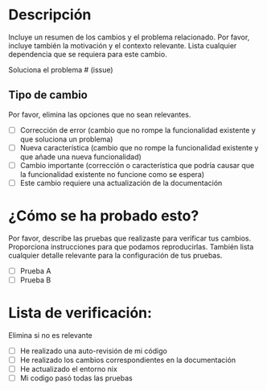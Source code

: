 # Descripción

Incluye un resumen de los cambios y el problema relacionado. Por favor, incluye también la motivación y el contexto relevante. Lista cualquier dependencia que se requiera para este cambio.

Soluciona el problema # (issue)

## Tipo de cambio

Por favor, elimina las opciones que no sean relevantes.

- [ ] Corrección de error (cambio que no rompe la funcionalidad existente y que soluciona un problema)
- [ ] Nueva característica (cambio que no rompe la funcionalidad existente y que añade una nueva funcionalidad)
- [ ] Cambio importante (corrección o característica que podría causar que la funcionalidad existente no funcione como se espera)
- [ ] Este cambio requiere una actualización de la documentación

# ¿Cómo se ha probado esto?

Por favor, describe las pruebas que realizaste para verificar tus cambios. Proporciona instrucciones para que podamos reproducirlas. También lista cualquier detalle relevante para la configuración de tus pruebas.

- [ ] Prueba A
- [ ] Prueba B

# Lista de verificación:

Elimina si no es relevante

- [ ] He realizado una auto-revisión de mi código
- [ ] He realizado los cambios correspondientes en la documentación
- [ ] He actualizado el entorno nix
- [ ] Mi codigo pasó todas las pruebas